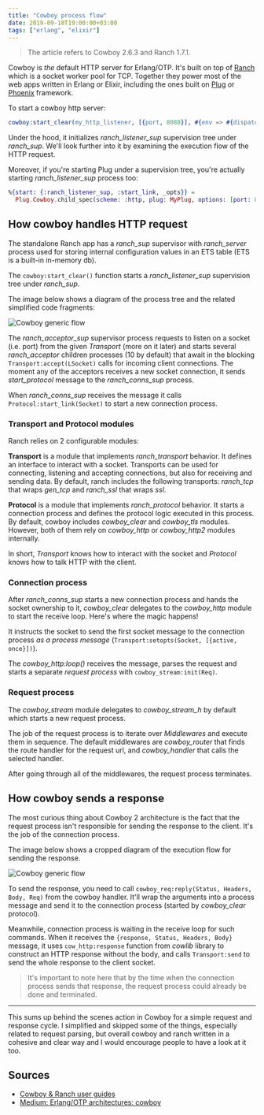 ```yaml
---
title: "Cowboy process flow"
date: 2019-09-18T19:00:00+03:00
tags: ["erlang", "elixir"]
---
```


> The article refers to Cowboy 2.6.3 and Ranch 1.7.1.

Cowboy is *the* default HTTP server for Erlang/OTP. It's built on top of [Ranch](https://ninenines.eu/docs/en/ranch/2.0/guide/) which is a socket worker pool for TCP. Together they power most of the web apps written in Erlang or Elixir, including the ones built on [Plug](https://github.com/elixir-plug/plug) or [Phoenix](https://phoenixframework.org) framework.

To start a cowboy http server:

``` erlang
cowboy:start_clear(my_http_listener, [{port, 8080}], #{env => #{dispatch => Dispatch}})
```

Under the hood, it initializes *ranch_listener_sup* supervision tree under *ranch_sup*. 
We'll look further into it by examining the execution flow of the HTTP request.

Moreover, if you're starting Plug under a supervision tree, you're actually starting *ranch_listener_sup* process too:

``` elixir
%{start: {:ranch_listener_sup, :start_link, _opts}} = 
  Plug.Cowboy.child_spec(scheme: :http, plug: MyPlug, options: [port: 8080])
```

## How cowboy handles HTTP request

The standalone Ranch app has a *ranch_sup* supervisor with *ranch_server* process used for storing internal configuration values in an ETS table (ETS is a built-in in-memory db).

The `cowboy:start_clear()` function starts a *ranch_listener_sup* supervision tree under *ranch_sup*.

The image below shows a diagram of the process tree and the related simplified code fragments:

![Cowboy generic flow](/img/cowboy_generic_flow.svg)

The *ranch_acceptor_sup* supervisor process requests to listen on a socket (i.e. port) from the given *Transport* (more on it later) and starts several *ranch_acceptor* children processes (10 by default) that await in the blocking `Transport:accept(LSocket)` calls for incoming client connections. The moment any of the acceptors receives a new socket connection, it sends *start_protocol* message to the *ranch_conns_sup* process.

When *ranch_conns_sup* receives the message it calls `Protocol:start_link(Socket)` to start a new connection process.

### Transport and Protocol modules

Ranch relies on 2 configurable modules: 

**Transport** is a module that implements *ranch_transport* behavior. It defines an interface to interact with a socket. Transports can be used for connecting, listening and accepting connections, but also for receiving and sending data. By default, ranch includes the following transports: *ranch_tcp* that wraps *gen_tcp* and *ranch_ssl* that wraps *ssl*.

**Protocol** is a module that implements *ranch_protocol* behavior. It starts a connection process and defines the protocol logic executed in this process. By default, cowboy includes *cowboy_clear* and *cowboy_tls* modules. However, both of them rely on *cowboy_http* or *cowboy_http2* modules internally.

In short, *Transport* knows how to interact with the socket and *Protocol* knows how to talk HTTP with the client.

### Connection process

After *ranch_conns_sup* starts a new connection process and hands the socket ownership to it, *cowboy_clear* delegates to the *cowboy_http* module to start the receive loop. Here's where the magic happens! 

It instructs the socket to send the first socket message to the connection process *as a process message* (`Transport:setopts(Socket, [{active, once}])`).

The *cowboy_http:loop()* receives the message, parses the request and starts a separate *request process* with `cowboy_stream:init(Req)`.

### Request process

The *cowboy_stream* module delegates to *cowboy_stream_h* by default which starts a new request process.

The job of the request process is to iterate over *Middlewares* and execute them in sequence. The default middlewares are *cowboy_router* that finds the route handler for the request url, and *cowboy_handler* that calls the selected handler.

After going through all of the middlewares, the request process terminates.

## How cowboy sends a response

The most curious thing about Cowboy 2 architecture is the fact that the request process isn't responsible for sending the response to the client. It's the job of the connection process.

The image below shows a cropped diagram of the execution flow for sending the response.

![Cowboy generic flow](/img/cowboy_reply.svg)

To send the response, you need to call `cowboy_req:reply(Status, Headers, Body, Req)` from the cowboy handler. It'll wrap the arguments into a process message and send it to the connection process (started by *cowboy_clear* protocol).

Meanwhile, connection process is waiting in the receive loop for such commands. When it receives the `{response, Status, Headers, Body}` message, it uses `cow_http:response` function from *cowlib* library to construct an HTTP response without the body, and calls `Transport:send` to send the whole response to the client socket.

> It's important to note here that by the time when the connection process sends that response, the request process could already be done and terminated.

----

This sums up behind the scenes action in Cowboy for a simple request and response cycle. I simplified and skipped some of the things, especially related to request parsing, but overall cowboy and ranch written in a cohesive and clear way and I would encourage people to have a look at it too.

## Sources

- [Cowboy & Ranch user guides](https://ninenines.eu/docs/)
- [Medium: Erlang/OTP architectures: cowboy](https://medium.com/@kansi/erlang-otp-architectures-cowboy-7e5e011a7c4f)
